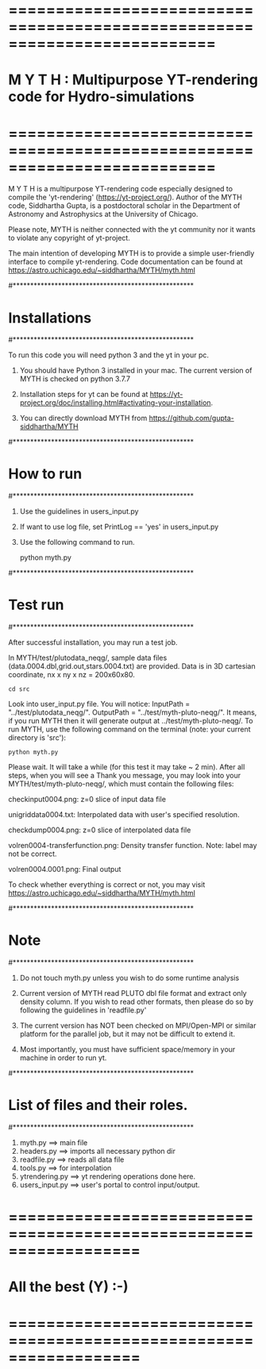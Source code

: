 # ==========================================================================
#  M Y T H :  Multipurpose YT-rendering code for Hydro-simulations
# ==========================================================================

 M Y T H is a multipurpose YT-rendering code especially designed 
 to compile the 'yt-rendering' (https://yt-project.org/). 
 Author of the MYTH code, Siddhartha Gupta, is a postdoctoral scholar 
 in the Department of Astronomy and Astrophysics at the University of Chicago.

 Please note, MYTH is neither connected with the yt community
 nor it wants to violate any copyright of yt-project.

 The main intention of developing MYTH is to provide a simple 
 user-friendly interface to compile yt-rendering. Code documentation
can be found at https://astro.uchicago.edu/~siddhartha/MYTH/myth.html

#****************************************************
# Installations
#****************************************************

To run this code you will need python 3 and the yt in your pc.

1. You should have Python 3 installed in your mac. 
    The current version of MYTH is checked on python 3.7.7

2. Installation steps for yt can be found at 
   https://yt-project.org/doc/installing.html#activating-your-installation. 

3. You can directly download MYTH from 
   https://github.com/gupta-siddhartha/MYTH


#****************************************************
#  How to run
#****************************************************

1. Use the guidelines in users_input.py
2. If want to use log file, set PrintLog == 'yes' in users_input.py
3. Use the following command to run.
   
   python myth.py

#****************************************************
#  Test run 
#****************************************************

After successful installation, you may run a test job.

In MYTH/test/plutodata_neqg/, sample data files (data.0004.dbl,grid.out,stars.0004.txt) are provided. Data is in 3D cartesian coordinate, nx x ny x nz = 200x60x80. 

    cd src

Look into user_input.py file. You will notice:
 InputPath  = "../test/plutodata_neqg/".
 OutputPath = "../test/myth-pluto-neqg/".
It means, if you run MYTH then it will generate output at ../test/myth-pluto-neqg/. 
To run MYTH, use the following command on the terminal (note: your current directory is 'src'):

    python myth.py

Please wait. It will take a while (for this test it may take ~ 2 min).
After all steps, when you will see a Thank you message, you may look into 
your MYTH/test/myth-pluto-neqg/, which must contain the following files:

checkinput0004.png: z=0 slice of input data file

unigriddata0004.txt: Interpolated data with user's specified resolution.

checkdump0004.png: z=0 slice of interpolated data file 

volren0004-transferfunction.png: Density transfer function. Note: label may not be correct.

volren0004.0001.png: Final output

To check whether everything is correct or not, you
may visit https://astro.uchicago.edu/~siddhartha/MYTH/myth.html

#****************************************************
#  Note
#****************************************************

1. Do not touch myth.py unless you wish to do some runtime analysis

2. Current version of MYTH read PLUTO dbl file format and extract only density column.
   If you wish to read other formats, then please do so by following 
   the guidelines in 'readfile.py'

3. The current version has NOT been checked on MPI/Open-MPI or similar platform for the parallel job, but it may not be difficult to extend it. 

4. Most importantly, you must have sufficient space/memory in your machine in order to run yt.

#****************************************************
#  List of files and their roles.
#****************************************************

1. myth.py        ==> main file
2. headers.py     ==> imports all necessary python dir
3. readfile.py    ==> reads all data file
4. tools.py       ==> for interpolation
5. ytrendering.py ==> yt rendering operations done here.
6. users_input.py ==> user's portal to control input/output.

# ==================================================================
#                  All the best (Y) :-) 
# ================================================================== 
